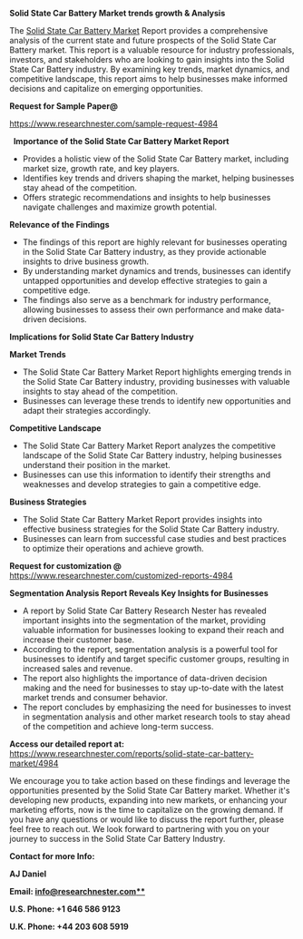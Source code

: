 ﻿<a name="_hlk169704084"></a><a name="_hlk168649135"></a><a name="_hlk167721000"></a>**Solid State Car Battery Market trends growth & Analysis**

The [Solid State Car Battery Market](https://www.researchnester.com/reports/solid-state-car-battery-market/4984) Report provides a comprehensive analysis of the current state and future prospects of the Solid State Car Battery market. This report is a valuable resource for industry professionals, investors, and stakeholders who are looking to gain insights into the Solid State Car Battery industry. By examining key trends, market dynamics, and competitive landscape, this report aims to help businesses make informed decisions and capitalize on emerging opportunities.

**Request for Sample Paper@**

<https://www.researchnester.com/sample-request-4984>

` `**Importance of the Solid State Car Battery Market Report**

- Provides a holistic view of the Solid State Car Battery market, including market size, growth rate, and key players.
- Identifies key trends and drivers shaping the market, helping businesses stay ahead of the competition.
- Offers strategic recommendations and insights to help businesses navigate challenges and maximize growth potential.

**Relevance of the Findings**	

- The findings of this report are highly relevant for businesses operating in the Solid State Car Battery industry, as they provide actionable insights to drive business growth.
- By understanding market dynamics and trends, businesses can identify untapped opportunities and develop effective strategies to gain a competitive edge.
- The findings also serve as a benchmark for industry performance, allowing businesses to assess their own performance and make data-driven decisions.

**Implications for Solid State Car Battery  Industry**

**Market Trends**

- The Solid State Car Battery Market Report highlights emerging trends in the Solid State Car Battery industry, providing businesses with valuable insights to stay ahead of the competition.
- Businesses can leverage these trends to identify new opportunities and adapt their strategies accordingly.

**Competitive Landscape**

- The Solid State Car Battery Market Report analyzes the competitive landscape of the Solid State Car Battery industry, helping businesses understand their position in the market.
- Businesses can use this information to identify their strengths and weaknesses and develop strategies to gain a competitive edge.

**Business Strategies**

- The Solid State Car Battery Market Report provides insights into effective business strategies for the Solid State Car Battery industry.
- Businesses can learn from successful case studies and best practices to optimize their operations and achieve growth.

**Request for customization @** <https://www.researchnester.com/customized-reports-4984>

**Segmentation Analysis Report Reveals Key Insights for Businesses**

- A report by Solid State Car Battery Research Nester has revealed important insights into the segmentation of the market, providing valuable information for businesses looking to expand their reach and increase their customer base.
- According to the report, segmentation analysis is a powerful tool for businesses to identify and target specific customer groups, resulting in increased sales and revenue.
- The report also highlights the importance of data-driven decision making and the need for businesses to stay up-to-date with the latest market trends and consumer behavior.
- The report concludes by emphasizing the need for businesses to invest in segmentation analysis and other market research tools to stay ahead of the competition and achieve long-term success.

**Access our detailed report at:** <https://www.researchnester.com/reports/solid-state-car-battery-market/4984>

We encourage you to take action based on these findings and leverage the opportunities presented by the Solid State Car Battery market. Whether it's developing new products, expanding into new markets, or enhancing your marketing efforts, now is the time to capitalize on the growing demand. If you have any questions or would like to discuss the report further, please feel free to reach out. We look forward to partnering with you on your journey to success in the Solid State Car Battery Industry.

**Contact for more Info:**

**AJ Daniel**

**Email: [info@researchnester.com**](mailto:info@researchnester.com "mailto:info@researchnester.com")**

**U.S. Phone: +1 646 586 9123**

**U.K. Phone: +44 203 608 5919**



